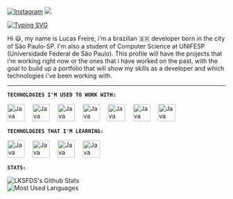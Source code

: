 <div align="left"> 
          
[![Instagram](https://img.shields.io/badge/Instagram-E4405F?style=for-the-badge&logo=instagram&logoColor=white)](https://www.instagram.com/lcsfds)
<a href = "mailto:lfreire631@gmail.com"><img src="https://img.shields.io/badge/-Gmail-%23333?style=for-the-badge&logo=gmail&logoColor=white" target="_blank"></a>

[![Typing SVG](https://readme-typing-svg.demolab.com?font=Fira+Code&pause=1000&color=35F707&width=435&lines=HELLO+AND+WELCOME+TO+MY+PROFILE)](https://git.io/typing-svg)

Hi 😃, my name is Lucas Freire, i'm a brazilian 🇧🇷 developer born in the city of São Paulo-SP. I'm also a student of Computer Science at UNIFESP (Universidade Federal de São Paulo). This profile will have the projects that i'm working right now or the ones that i have worked on the past, with the goal to build up a portfolio that will show my skills as a developer and which technologies i've been working with.

---

**`TECHNOLOGIES I'M USED TO WORK WITH:`**

<img align="left" alt="Java" width="40px" style="padding-right:15px;" src="https://cdn.jsdelivr.net/gh/devicons/devicon@latest/icons/python/python-original-wordmark.svg" />
<img align="left" alt="Java" width="40px" style="padding-right:15px;"  src="https://cdn.jsdelivr.net/gh/devicons/devicon@latest/icons/c/c-original.svg" />
<img align="left" alt="Java" width="40px" style="padding-right:15px;" src="https://cdn.jsdelivr.net/gh/devicons/devicon@latest/icons/cplusplus/cplusplus-original.svg" />
<img align="left" alt="Java" width="40px" style="padding-right:15px;" src="https://cdn.jsdelivr.net/gh/devicons/devicon@latest/icons/java/java-original-wordmark.svg" />
<img align="left" alt="Java" width="40px" style="padding-right:15px;" src="https://cdn.jsdelivr.net/gh/devicons/devicon@latest/icons/git/git-original.svg" />
<img align="left" alt="Java" width="40px" style="padding-right:15px;" src="https://cdn.jsdelivr.net/gh/devicons/devicon@latest/icons/linux/linux-original.svg" />
<img align="left" alt="Java" width="40px" style="padding-right:15px;" src="https://cdn.jsdelivr.net/gh/devicons/devicon@latest/icons/postgresql/postgresql-original.svg" />            
<br/>

#          

**`TECHNOLOGIES THAT I'M LEARNING:`**

<img align="left" alt="Java" width="40px" style="padding-right:15px;" src="https://cdn.jsdelivr.net/gh/devicons/devicon@latest/icons/solidity/solidity-original.svg" />
<img align="left" alt="Java" width="40px" style="padding-right:15px;" src="https://cdn.jsdelivr.net/gh/devicons/devicon@latest/icons/javascript/javascript-original.svg" />
<img align="left" alt="Java" width="40px" style="padding-right:15px;" src="https://cdn.jsdelivr.net/gh/devicons/devicon@latest/icons/nodejs/nodejs-original.svg" />
<img align="left" alt="Java" width="40px" style="padding-right:15px;" src="https://cdn.jsdelivr.net/gh/devicons/devicon@latest/icons/docker/docker-original.svg" />
<br/>

#

**`STATS:`**

![LKSFDS's Github Stats](https://github-readme-stats.vercel.app/api?username=LKSFDS&show_icons=true&theme=great-gatsby) <br/>
![Most Used Languages](https://github-readme-stats.vercel.app/api/top-langs/?username=LKSFDS&theme=great-gatsbyborder=false&include_all_commits=false&count_private=true&layout=compact)

<!--- ![](https://github-contributor-stats.vercel.app/api?username=LKSFDS&limit=5&theme=great-gatsby_all_yearly_contributions=true) -->



#
